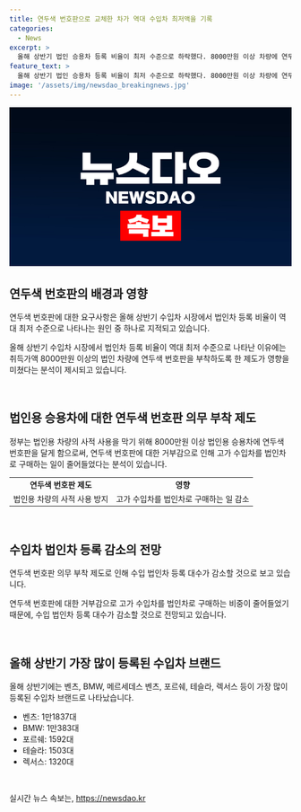 ```yaml
---
title: 연두색 번호판으로 교체한 차가 역대 수입차 최저액을 기록
categories:
  - News
excerpt: >
  올해 상반기 법인 승용차 등록 비율이 최저 수준으로 하락했다. 8000만원 이상 차량에 연두색 번호판을 부착하는 제도가 영향을 미쳤다. 전체 수입차 대수 중 법인 명의 차량 등록 비율은 33.6%로 작년 대비 8029대 감소했으며, 10년간 최저 수준이다. 연두색 번호판 부착으로 사적 사용 제한이라는 정부의 목적에 반발하는 경향이 늘어나며, 수입 법인차 등록 대수가 감소할 전망이다. 벤츠, BMW, 포르쉐, 테슬라, 렉서스가 상위를 차지하고 있다. Global carmakers generally drive the market, but recent regulations have impacted corporate car registrations in Korea, with luxury car brands leading the charge. If this trend continues, the future of corporate car registrations remains uncertain.
feature_text: >
  올해 상반기 법인 승용차 등록 비율이 최저 수준으로 하락했다. 8000만원 이상 차량에 연두색 번호판을 부착하는 제도가 영향을 미쳤다. 전체 수입차 대수 중 법인 명의 차량 등록 비율은 33.6%로 작년 대비 8029대 감소했으며, 10년간 최저 수준이다. 연두색 번호판 부착으로 사적 사용 제한이라는 정부의 목적에 반발하는 경향이 늘어나며, 수입 법인차 등록 대수가 감소할 전망이다. 벤츠, BMW, 포르쉐, 테슬라, 렉서스가 상위를 차지하고 있다. Global carmakers generally drive the market, but recent regulations have impacted corporate car registrations in Korea, with luxury car brands leading the charge. If this trend continues, the future of corporate car registrations remains uncertain.
image: '/assets/img/newsdao_breakingnews.jpg'
---
```


<p><img src="/assets/img/newsdao_breakingnews.jpg" alt="firstkoreanews 속보" /></p>

<h2 data-ke-size="size26">연두색 번호판의 배경과 영향</h2>

<p>연두색 번호판에 대한 요구사항은 올해 상반기 수입차 시장에서 법인차 등록 비율이 역대 최저 수준으로 나타나는 원인 중 하나로 지적되고 있습니다.</p>

<p data-ke-size="size16">올해 상반기 수입차 시장에서 법인차 등록 비율이 역대 최저 수준으로 나타난 이유에는 취득가액 8000만원 이상의 법인 차량에 연두색 번호판을 부착하도록 한 제도가 영향을 미쳤다는 분석이 제시되고 있습니다.</p>

<p data-ke-size="size16">&nbsp;</p>

<h2 data-ke-size="size26">법인용 승용차에 대한 연두색 번호판 의무 부착 제도</h2>

<p>정부는 법인용 차량의 사적 사용을 막기 위해 8000만원 이상 법인용 승용차에 연두색 번호판을 달게 함으로써, 연두색 번호판에 대한 거부감으로 인해 고가 수입차를 법인차로 구매하는 일이 줄어들었다는 분석이 있습니다.</p>

<table>
    <tbody>
        <tr>
            <td style="text-align: center; height: 17px;"><b>연두색 번호판 제도</b></td>
            <td style="text-align: center; height: 17px;"><b>영향</b></td>
        </tr>
        <tr>
            <td style="text-align: center; height: 17px;">법인용 차량의 사적 사용 방지</td>
            <td style="text-align: center; height: 17px;">고가 수입차를 법인차로 구매하는 일 감소</td>
        </tr>
    </tbody>
</table>

<p data-ke-size="size16">&nbsp;</p>

<h2 data-ke-size="size26">수입차 법인차 등록 감소의 전망</h2>

<p>연두색 번호판 의무 부착 제도로 인해 수입 법인차 등록 대수가 감소할 것으로 보고 있습니다.</p>

<p data-ke-size="size16">연두색 번호판에 대한 거부감으로 고가 수입차를 법인차로 구매하는 비중이 줄어들었기 때문에, 수입 법인차 등록 대수가 감소할 것으로 전망되고 있습니다.</p>

<p data-ke-size="size16">&nbsp;</p>

<h2 data-ke-size="size26">올해 상반기 가장 많이 등록된 수입차 브랜드</h2>

<p>올해 상반기에는 벤츠, BMW, 메르세데스 벤츠, 포르쉐, 테슬라, 렉서스 등이 가장 많이 등록된 수입차 브랜드로 나타났습니다.</p>

<ul>
    <li>벤츠: 1만1837대</li>
    <li>BMW: 1만383대</li>
    <li>포르쉐: 1592대</li>
    <li>테슬라: 1503대</li>
    <li>렉서스: 1320대</li>
</ul>

<p data-ke-size="size16">&nbsp;</p>
실시간 뉴스 속보는, <a href="https://newsdao.kr" rel="dofollow">https://newsdao.kr</a>


